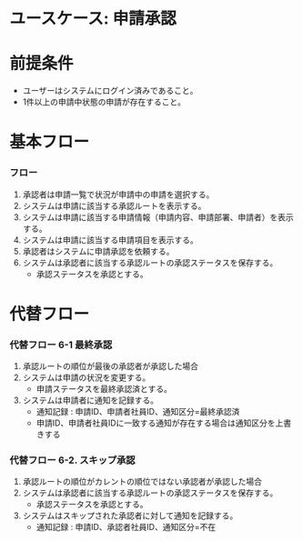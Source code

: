 # ユースケース: 申請承認

# 前提条件

- ユーザーはシステムにログイン済みであること。
- 1件以上の申請中状態の申請が存在すること。

# 基本フロー

### フロー

1. 承認者は申請一覧で状況が申請中の申請を選択する。
1. システムは申請に該当する承認ルートを表示する。
1. システムは申請に該当する申請情報（申請内容、申請部署、申請者）を表示する。
1. システムは申請に該当する申請項目を表示する。
1. 承認者はシステムに申請承認を依頼する。
1. システムは承認者に該当する承認ルートの承認ステータスを保存する。
    - 承認ステータスを承認とする。

# 代替フロー

### 代替フロー 6-1 最終承認

1. 承認ルートの順位が最後の承認者が承認した場合
1. システムは申請の状況を変更する。
    - 申請ステータスを最終承認済とする。
1. システムは申請者に通知を記録する。
    - 通知記録 : 申請ID、申請者社員ID、通知区分=最終承認済
    - 申請ID、申請者社員IDに一致する通知が存在する場合は通知区分を上書きする

### 代替フロー 6-2. スキップ承認

1. 承認ルートの順位がカレントの順位ではない承認者が承認した場合
1. システムは承認者に該当する承認ルートの承認ステータスを保存する。
    - 承認ステータスを承認とする。
1. システムはスキップされた承認者に対して通知を記録する。
    - 通知記録 : 申請ID、承認者社員ID、通知区分=不在
